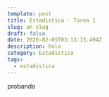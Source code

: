 ```yaml
---
template: post
title: Estadistica - Tarea 1
slug: un slug
draft: false
date: 2020-02-05T03:13:13.494Z
description: hola
category: Estadistica
tags:
  - estadistica
---
```

probando
